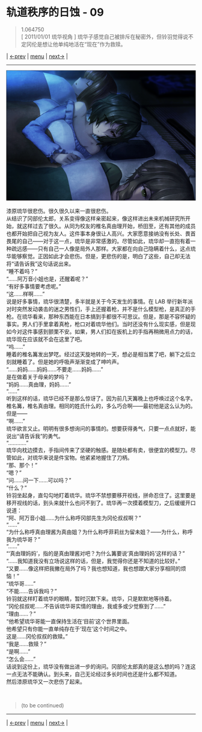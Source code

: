 # 轨道秩序的日蚀 - 09
> 1.064750  
> [ 2011/01/01 琉华视角 ] 琉华子感觉自己被排斥在秘密外，但铃羽觉得说不定冈伦是想让他单纯地活在“现在”作为救赎。  

| [←prev](./0070) | [menu](../) | [next→](./0072) |

---

![](../img/0071-1.png)

漆原琉华很悲伤。很久很久以来一直很悲伤。  
从结识了冈部伦太郎，关系变得像这样亲密起来，像这样进出未来机械研究所开始，就这样过去了很久。从同为校友的椎名真由理开始，桥田至，还有其他的成员也都开始把自己视为友人。这件事本身很让人高兴。大家愿意接纳没有长处、畏首畏尾的自己——对于这一点，琉华是非常感激的。尽管如此，琉华却一直抱有着一种疏远感——只有自己一人像是局外人那样。大家都在向自己隐瞒着什么，这点琉华能够察觉。正因如此才会悲伤。但是，更悲伤的是，明白了这些，自己却无法将“请告诉我”这句话说出来。  
“睡不着吗？”  
“……阿万音小姐也是，还醒着呢？”  
“有好多事情要考虑呢。”  
“这……样啊……”  
说是好多事情，琉华很清楚，多半就是关于今天发生的事情。在 LAB 举行新年派对时突然发动袭击的迷之男性们，手上还握着枪，并不是什么模型枪，是真正的手枪。在琉华看来，那种东西能在日本搞到手都很不可思议。但是，那是不容怀疑的事实。男人们手里拿着真枪，枪口对着琉华他们。当时还没有什么现实感，但是现如今对这件事感到颤栗不安。如果，男人们扣在扳机上的手指再稍微用点力的话，琉华现在应该就不会在这里了吧。  
“呜……”  
睡着的椎名篝发出梦呓。经过这天旋地转的一天，想必是相当累了吧，躺下之后立刻就睡着了。但是她的呼吸声渐渐变成了呻吟声。  
“……妈妈……妈妈……不要走……妈妈……”  
是在做着关于母亲的梦吗？  
“妈妈……真由理，妈妈……”  
“……”  
听到这样的话，琉华已经不是那么惊讶了。因为前几天篝晚上也呼唤过这个名字。椎名篝，椎名真由理。相同的姓氏什么的，多么巧合啊——最初他是这么认为的。但是——  
“啊……”  
琉华欲言又止。明明有很多想询问的事情的。想要获得勇气，只要一点点就好，能说出“请告诉我”的勇气。  
“…………”  
琉华向枕边摸去，手指间传来了坚硬的触感。是随处都有卖，很便宜的模型刀。尽管如此，对琉华来说是件宝物。他紧紧地握住了刀柄。  
“那、那个！”  
“嗯？”  
“问……问一下……可以吗？”  
“什么？”  
铃羽坐起身，直勾勾地盯着琉华。琉华不禁想要移开视线，拼命忍住了。这里要是移开视线的话，到头来就什么也问不到了。琉华再一次摸着模型刀，之后缓缓开口说道：  
“阿、阿万音小姐……为什么称呼冈部先生为冈伦叔叔啊？”  
“……”  
“为什么称呼真由理酱为真由姐？为什么称呼菲莉丝为留未姐？——为什么，称呼我为琉华哥？”  
“……”  
“‘真由理妈妈’，指的是真由理酱对吧？为什么篝要说‘真由理妈妈’这样的话？”  
“……我知道我没有立场说这样的话，但是，我觉得你还是不知道的比较好。”  
“又要……像这样把我撇在局外了吗？我也想知道，我也想跟大家分享相同的烦恼！”  
“琉华哥……”  
“不能……告诉我吗？”  
铃羽就这样盯着琉华的眼睛，暂时沉默下来。琉华，只是默默地等待着。  
“冈伦叔叔呢……不告诉琉华哥实情的理由，我或多或少觉察到了……”  
“理由……？”  
“他希望琉华哥能一直保持生活在‘目前’这个世界里面。  
 他希望只有你能一直单纯存在于‘现在’这个时间之中。  
 这是……冈伦叔叔的救赎。”  
“我是……救赎？”  
“是啊……”  
“怎么会……”  
话说到这份上，琉华没有做出进一步的询问。冈部伦太郎真的是这么想的吗？连这一点无法不能确认。到头来，自己无论经过多长时间也还是什么都不知道。  
然后漆原琉华又一次悲伤了起来。  


<br/>

> (to be continued)
---

| [←prev](./0070) | [menu](../) | [next→](./0072) |
